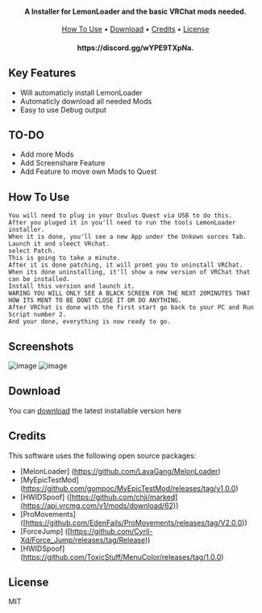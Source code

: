 

<h4 align="center">A Installer for LemonLoader and the basic VRChat mods needed</a>.</h4>



<p align="center">
  <a href="#how-to-use">How To Use</a> •
  <a href="#download">Download</a> •
  <a href="#credits">Credits</a> •
  <a href="#license">License</a>
</p>

<h4 align="center">https://discord.gg/wYPE9TXpNa</a>.</h4>


## Key Features

* Will automaticly install LemonLoader
* Automaticly download all needed Mods
* Easy to use Debug output

## TO-DO

* Add more Mods
* Add Screenshare Feature
* Add Feature to move own Mods to Quest 




## How To Use


```
You will need to plug in your Oculus Quest via USB to do this. 
After you pluged it in you'll need to run the tools LemonLoader installer. 
When it is done, you'll see a new App under the Unkown sorces Tab. 
Launch it and sleect VRchat. 
select Patch. 
This is going to take a minute. 
After it is done patching, it will promt you to uninstall VRChat. 
When its done uninstalling, it'll show a new version of VRChat that can be installed. 
Install this version and launch it. 
WARING YOU WILL ONLY SEE A BLACK SCREEN FOR THE NEXT 20MINUTES THAT HOW ITS MENT TO BE DONT CLOSE IT OR DO ANYTHING. 
After VRChat is done with the first start go back to your PC and Run Script number 2. 
And your done, everything is now ready to go. 
```

## Screenshots

![image](https://user-images.githubusercontent.com/102672314/182476985-5d24ab5a-eae9-40f9-8360-c8f33080c061.png)
![image](https://user-images.githubusercontent.com/102672314/182477088-ff0c40d9-36c9-43b6-aaef-67e1c639395c.png)

## Download

You can [download](https://github.com/Das-Kampfnudelholz/Quest-VRC-modder/releases/download/1/QuestVRChatModInstaller.zip) the latest installable version here


## Credits

This software uses the following open source packages:

- [MelonLoader] (https://github.com/LavaGang/MelonLoader)
- [MyEpicTestMod] (https://github.com/gompoc/MyEpicTestMod/releases/tag/v1.0.0)
- [HWIDSpoof] ([https://github.com/chjj/marked](https://api.vrcmg.com/v1/mods/download/62))
- [ProMovements] ([https://github.com/EdenFails/ProMovements/releases/tag/V2.0.0))
- [ForceJump] ([https://github.com/Cyril-Xd/Force_Jump/releases/tag/Release))
- [HWIDSpoof] (https://github.com/ToxicStuff/MenuColor/releases/tag/1.0.0)


## License

MIT


